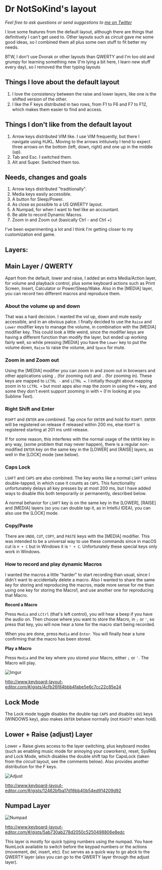 # Dr NotSoKind's layout

*Feel free to ask questions or send suggestions to [me on Twitter](https://twitter.com/pnikosis)*

I love some features from the default layout, although there are things that definitively I can't get used to. Other layouts such as *circuit* gave me some good ideas, so I combined them all plus some own stuff to fit better my needs.

BTW, I don't use Dvorak or other layouts than QWERTY and I'm too old and grumpy for learning something new (I'm lying a bit here, I learn new stuff every day), so I removed the ther typing layouts

## Things I love about the default layout
1. I love the consistency between the raise and lower layers, like one is the shifted version of the other.
2. I like the F keys distributed in two rows, from F1 to F6 and F7 to F12, which makes them easier to find and access.

## Things I don't like from the default layout
1. Arrow keys distributed VIM like. I use VIM frequently, but there I navigate using HJKL. Moving to the arrows intituively I tend to expect three arrows on the bottom (left, down, right) and one up in the middle (up).
2. Tab and Esc. I switched them.
3. Alt and Super. Switched them too.

## Needs, changes and goals
1. Arrow keys distributed "traditionally".
2. Media keys easily accessible.
3. A button for Sleep/Power.
4. As close as possible to a US QWERTY layout.
5. A Numpad, for when I want to feel like an accountant.
6. Be able to record Dynamic Macros.
7. Zoom in and Zoom out (basically Ctrl - and Ctrl +)

I've been experimenting a lot and I think I'm getting closer to my customization end game.

## Layers:

## Main Layer / QWERTY

Apart from the default, lower and raise, I added an extra Media/Action layer, for volume and playback control, plus some keyboard actions such as Print Screen, Insert, Calculator or Power/Sleep/Wake. Also in the [MEDIA] layer, you can record two different macros and reproduce them.

### About the volume up and down

That was a hard decision. I wanted the vol up, down and mute easily accessible, and in an obvious palce. I finally decided to use the `Raise` and `Lower` modifier keys to manage the volume, in combination with the [MEDIA] modifier key. This could look a little weird, since the modifier keys are having a different function than modify the layer, but ended up working fairly well, so while pressing [MEDIA] you have the `Lower` key to put the volume down, `Raise` to raise the volume, and `Space` for mute.

### Zoom in and Zoom out

Using the [MEDIA] modifier you can zoom in and zoom out in browsers and other applications using `,` (for zooming out) and `.` (for zooming in). These keys are mapped to `LCTRL -` and `LCTRL =`. I initially thought about mapping zoom in to `LCTRL +` but most apps also map the zoom in using the `=` key, and some they don't event support zooming in with `+` (I'm looking at you Sublime Text).

### Right Shift and Enter

`RSHFT` and `ENTER` are combined. Tap once for `ENTER` and hold for `RSHFT`. `ENTER` will be registered on release if released within 200 ms, else `RSHFT` is registered starting at 201 ms until release.

If for some reason, this interferes with the normal usage of the `ENTER` key in any way, (some problem that may never happen), there is a regular non-modified `ENTER` key on the same key in the [LOWER] and [RAISE] layers, as well in the [LOCK] mode (see below).

### Caps Lock

`LSHFT` and `CAPS` are also combined. The key works like a normal `LSHFT` unless double-tapped, in which case it counts as `CAPS`. This functionality unfortunately delays all key presses by at most 200 ms, but I have added ways to disable this both temporarily or permanently, described below.

A normal behavior for `LSHFT` key is on the same key in the [LOWER], [RAISE] and [MEDIA] layers (so you can double tap it, as in IntelliJ IDEA), you can also use the [LOCK] mode.

### Copy/Paste

There are `UNDO`, `CUT`, `COPY`, and `PASTE` keys with the [MEDIA] modifier. This was intended to be a universal way to use these commands since in macOS cut is `⌘ + C` but in Windows it is `⌃ + C`. Unfortunately these special keys only work in Windows.

### How to record and play dynamic Macros

I wanted the macros a little "harder" to start recording than usual, since I didn't want to accidentally delete a macro. Also I wanted to share the same key for storing and reproducing the macros, made more sense for me than using one key for storing the Macro1, and use another one for reproducing that Macro.

**Record a Macro**

Press `Media` and `LCtrl` (that's left control), you will hear a beep if you have the audio on. Then choose where you want to store the Macro, in `;` or `'`, so press that key, you will now hear a tone for the macro start being recorded.

When you are done, press `Media` and `Enter`. You will finally hear a tune confirming that the macro has been stored.

**Play a Macro**

Press `Media` and the key where you stored your Macro, either `;` or `'`. The Macro will play.

![Imgur](https://i.imgur.com/TCsD6Ro.png)

http://www.keyboard-layout-editor.com/#/gists/4cfb26f84bbb4fabe5e6c7cc22c85e24

## Lock Mode

The Lock mode toggle disables the double-tap `CAPS` and disables `GUI` keys (WINDOWS key), also makes `ENTER` behave normally (not `RSHIFT` when hold).

## Lower + Raise (adjust) Layer

Lower + Raise gives access to the layer switching, plus keyboard modes (such as enabling music mode for annoying your coworkers), reset, SysReq and Lock Mode, which disables the double shift tap for CapsLock (taken from the *circuit* layout, see the comments below). Also provides another distribution for the F keys.

![Adjust](https://i.imgur.com/ADNLR6n.png)

http://www.keyboard-layout-editor.com/#/gists/12462bfba17d16bb40b54ed914209d92

## Numpad Layer

![Numpad](https://i.imgur.com/iTyhjNZ.png)

http://www.keyboard-layout-editor.com/#/gists/5ab730ab278d2050c5250498806e8edc

This layer is mostly for quick typing numbers using the numpad. You have NumLock available to switch before the keypad numbers or the actions (movement, del, insert, etc). Esc serves as a quick way to go abck to the QWERTY layer (also you can go to the QWERTY layer through the adjust layer).

